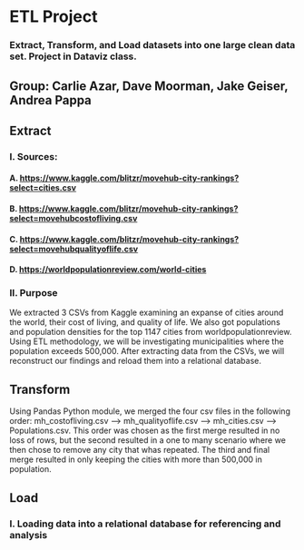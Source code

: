 # ETL Project
### Extract, Transform, and Load datasets into one large clean data set. Project in Dataviz class.


## Group: Carlie Azar, Dave Moorman, Jake Geiser, Andrea Pappa

## Extract 
### I. Sources:
#### A. https://www.kaggle.com/blitzr/movehub-city-rankings?select=cities.csv
#### B. https://www.kaggle.com/blitzr/movehub-city-rankings?select=movehubcostofliving.csv
#### C. https://www.kaggle.com/blitzr/movehub-city-rankings?select=movehubqualityoflife.csv
#### D. https://worldpopulationreview.com/world-cities

### II. Purpose
We extracted 3 CSVs from Kaggle examining an expanse of cities around the world, their cost of living, and quality of life. We also got populations and population densities for the top 1147 cities from worldpopulationreview. Using ETL methodology, we will be investigating municipalities where the population exceeds 500,000. After extracting data from the CSVs, we will reconstruct our findings and reload them into a relational database.  

## Transform 
Using Pandas Python module, we merged the four csv files in the following order: mh_costofliving.csv --> mh_qualityoflife.csv --> mh_cities.csv --> Populations.csv. This order was chosen as the first merge resulted in no loss of rows, but the second resulted in a one to many scenario where we then chose to remove any city that whas repeated. The third and final merge resulted in only keeping the cities with more than 500,000 in population.

## Load 
### I. Loading data into a relational database for referencing and analysis


